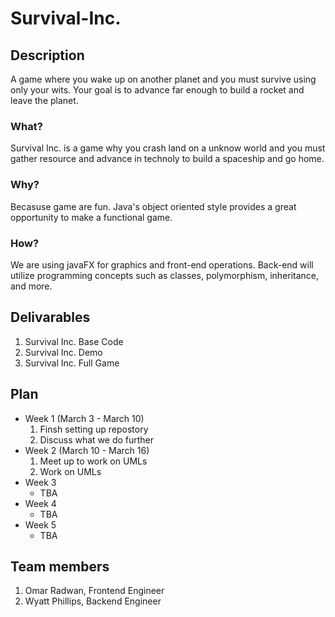 # Survival-Inc.
## Description
A game where you wake up on another planet and you must survive using only
your wits. Your goal is to advance far enough to build a rocket and leave the planet.
### What?
Survival Inc. is a game why you crash land on a unknow world and you must
gather resource and advance in technoly to build a spaceship and go home.
### Why?
Becasuse game are fun. Java's object oriented style provides a great opportunity to make a functional game.
### How?
We are using javaFX for graphics and front-end operations. Back-end will utilize programming concepts such as classes, polymorphism, inheritance, and more.
## Delivarables
1. Survival Inc. Base Code
2. Survival Inc. Demo
3. Survival Inc. Full Game
## Plan
* Week 1 (March 3 - March 10)
	1. Finsh setting up repostory
	2. Discuss what we do further
* Week 2 (March 10 - March 16)
	1. Meet up to work on UMLs
	2. Work on UMLs
* Week 3
	* TBA
* Week 4
	* TBA
* Week 5
	* TBA
## Team members
1. Omar Radwan, Frontend Engineer
2. Wyatt Phillips, Backend Engineer